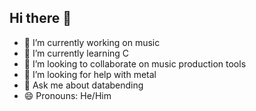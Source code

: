 ## Hi there 👋


- 🔭 I’m currently working on music
- 🌱 I’m currently learning C
- 👯 I’m looking to collaborate on music production tools
- 🤔 I’m looking for help with metal 
- 💬 Ask me about databending
- 😄 Pronouns: He/Him
